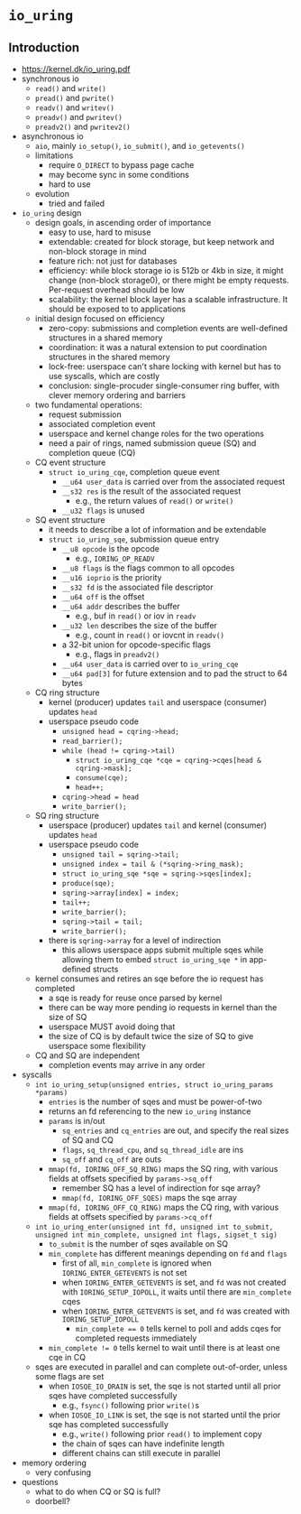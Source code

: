 `io_uring`
==========

## Introduction

- <https://kernel.dk/io_uring.pdf>
- synchronous io
  - `read()` and `write()`
  - `pread()` and `pwrite()`
  - `readv()` and `writev()`
  - `preadv()` and `pwritev()`
  - `preadv2()` and `pwritev2()`
- asynchronous io
  - `aio`, mainly `io_setup()`, `io_submit()`, and `io_getevents()`
  - limitations
    - require `O_DIRECT` to bypass page cache
    - may become sync in some conditions
    - hard to use
  - evolution
    - tried and failed
- `io_uring` design
  - design goals, in ascending order of importance
    - easy to use, hard to misuse
    - extendable: created for block storage, but keep network and non-block
      storage in mind
    - feature rich: not just for databases
    - efficiency: while block storage io is 512b or 4kb in size, it might
      change (non-block storage0), or there might be empty requests.
      Per-request overhead should be low
    - scalability: the kernel block layer has a scalable infrastructure.  It
      should be exposed to to applications
  - initial design focused on efficiency
    - zero-copy: submissions and completion events are well-defined structures
      in a shared memory
    - coordination: it was a natural extension to put coordination structures
      in the shared memory
    - lock-free: userspace can't share locking with kernel but has to use
      syscalls, which are costly
    - conclusion: single-procuder single-consumer ring buffer, with clever
      memory ordering and barriers
  - two fundamental operations:
    - request submission
    - associated completion event
    - userspace and kernel change roles for the two operations
    - need a pair of rings, named submission queue (SQ) and completion queue
      (CQ)
  - CQ event structure
    - `struct io_uring_cqe`, completion queue event
      - `__u64 user_data` is carried over from the associated request
      - `__s32 res` is the result of the associated request
        - e.g., the return values of `read()` or `write()`
      - `__u32 flags` is unused
  - SQ event structure
    - it needs to describe a lot of information and be extendable
    - `struct io_uring_sqe`, submission queue entry
      - `__u8 opcode` is the opcode
        - e.g., `IORING_OP_READV`
      - `__u8 flags` is the flags common to all opcodes
      - `__u16 ioprio` is the priority
      - `__s32 fd` is the associated file descriptor
      - `__u64 off` is the offset
      - `__u64 addr` describes the buffer
        - e.g., buf in `read()` or iov in `readv`
      - `__u32 len` describes the size of the buffer
        - e.g., count in `read()` or iovcnt in `readv()`
      - a 32-bit union for opcode-specific flags
        - e.g., flags in `preadv2()`
      - `__u64 user_data` is carried over to `io_uring_cqe`
      - `__u64 pad[3]` for future extension and to pad the struct to 64 bytes
  - CQ ring structure
    - kernel (producer) updates `tail` and userspace (consumer) updates `head`
    - userspace pseudo code
      - `unsigned head = cqring->head;`
      - `read_barrier();`
      - `while (head != cqring->tail)`
        - `struct io_uring_cqe *cqe = cqring->cqes[head & cqring->mask];`
        - `consume(cqe);`
        - `head++;`
      - `cqring->head = head`
      - `write_barrier();`
  - SQ ring structure
    - userspace (producer) updates `tail` and kernel (consumer) updates `head`
    - userspace pseudo code
      - `unsigned tail = sqring->tail;`
      - `unsigned index = tail & (*sqring->ring_mask);`
      - `struct io_uring_sqe *sqe = sqring->sqes[index];`
      - `produce(sqe);`
      - `sqring->array[index] = index;`
      - `tail++;`
      - `write_barrier();`
      - `sqring->tail = tail;`
      - `write_barrier();`
    - there is `sqring->array` for a level of indirection
      - this allows userspace apps submit multiple sqes while allowing them to
        embed `struct io_uring_sqe *` in app-defined structs
  - kernel consumes and retires an sqe before the io request has completed
    - a sqe is ready for reuse once parsed by kernel
    - there can be way more pending io requests in kernel than the size of SQ
    - userspace MUST avoid doing that
    - the size of CQ is by default twice the size of SQ to give userspace some
      flexibility
  - CQ and SQ are independent
    - completion events may arrive in any order
- syscalls
  - `int io_uring_setup(unsigned entries, struct io_uring_params *params)`
    - `entries` is the number of sqes and must be power-of-two
    - returns an fd referencing to the new `io_uring` instance
    - `params` is in/out
      - `sq_entries` and `cq_entries` are out, and specify the real sizes of
      	SQ and CQ
      - `flags`, `sq_thread_cpu`, and `sq_thread_idle` are ins
      - `sq_off` and `cq_off` are outs
    - `mmap(fd, IORING_OFF_SQ_RING)` maps the SQ ring, with various fields at
      offsets specified by `params->sq_off`
      - remember SQ has a level of indirection for sqe array?
      - `mmap(fd, IORING_OFF_SQES)` maps the sqe array
    - `mmap(fd, IORING_OFF_CQ_RING)` maps the CQ ring, with various fields at
      offsets specified by `params->cq_off`
  - `int io_uring_enter(unsigned int fd, unsigned int to_submit,
         unsigned int min_complete, unsigned int flags, sigset_t sig)`
     - `to_submit` is the number of sqes available on SQ
     - `min_complete` has different meanings depending on `fd` and `flags`
       - first of all, `min_complete` is ignored when `IORING_ENTER_GETEVENTS`
       	 is not set
       - when `IORING_ENTER_GETEVENTS` is set, and `fd` was not created with
       	 `IORING_SETUP_IOPOLL`, it waits until there are `min_complete` cqes
       - when `IORING_ENTER_GETEVENTS` is set, and `fd` was created with
       	 `IORING_SETUP_IOPOLL`
       	 - `min_complete == 0` tells kernel to poll and adds cqes for completed
       	   requests immediately
	 - `min_complete != 0` tells kernel to wait until there is at least
	   one cqe in CQ
  - sqes are executed in parallel and can complete out-of-order, unless some
    flags are set
    - when `IOSQE_IO_DRAIN` is set, the sqe is not started until all prior
      sqes have completed successfully
      - e.g., `fsync()` following prior `write()`s
    - when `IOSQE_IO_LINK` is set, the sqe is not started until the prior sqe
      has completed successfully
      - e.g., `write()` following prior `read()` to implement copy
      - the chain of sqes can have indefinite length
      - different chains can still execute in parallel
- memory ordering
  - very confusing
- questions
  - what to do when CQ or SQ is full?
  - doorbell?

